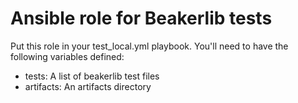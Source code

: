 # Ansible role for Beakerlib tests

Put this role in your test_local.yml playbook. You'll need
to have the following variables defined:

 * tests: A list of beakerlib test files
 * artifacts: An artifacts directory

